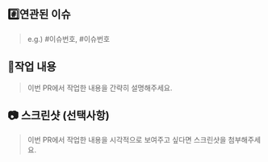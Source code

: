 ## #️⃣연관된 이슈

> e.g.) #이슈번호, #이슈번호

## 📝작업 내용

> 이번 PR에서 작업한 내용을 간략히 설명해주세요.

## 📷 스크린샷 (선택사항)

> 이번 PR에서 작업한 내용을 시각적으로 보여주고 싶다면 스크린샷을 첨부해주세요.
